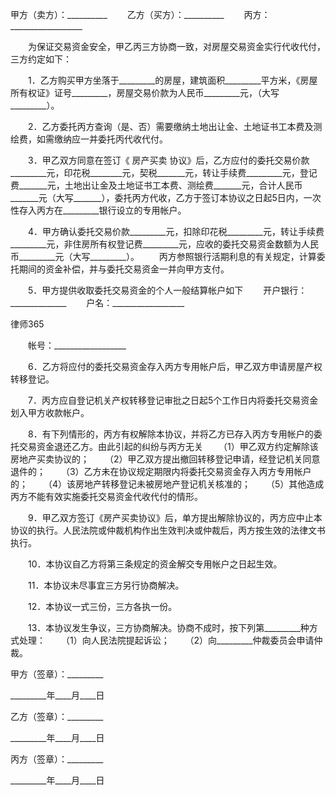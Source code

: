 
 甲方（卖方）：__________
　　乙方（买方）：__________
　　丙方：__________________


　　为保证交易资金安全，甲乙丙三方协商一致，对房屋交易资金实行代收代付，三方约定如下：


　　1．乙方购买甲方坐落于_________的房屋，建筑面积_________平方米，《房屋所有权证》证号_________，房屋交易价款为人民币_________元，（大写_________）。


　　2．乙方委托丙方查询（是、否）需要缴纳土地出让金、土地证书工本费及测绘费，如需缴纳应一并委托丙代收代付。


　　3．甲乙双方同意在签订《
房产买卖
协议》后，乙方应付的委托交易价款_________元，印花税________元，契税_______元，转让手续费_________元，登记费_______元，土地出让金及土地证书工本费、测绘费_______元，合计人民币_______元（大写_______），委托丙方代收，乙方于签订本协议之日起5日内，一次性存入丙方在_________银行设立的专用帐户。


　　4．甲方确认委托交易价款_________元，扣除印花税_________元，转让手续费_________元，非住房所有权登记费_________元，应收的委托交易资金数额为人民币_________元（大写_________）。
　　丙方参照银行活期利息的有关规定，计算委托期间的资金补偿，并与委托交易资金一并向甲方支付。


　　5．甲方提供收取委托交易资金的个人一般结算帐户如下
　　开户银行：______________
　　户名：__________________




 
律师365






　　帐号：__________________




　　6．乙方将应付的委托交易资金存入丙方专用帐户后，甲乙双方申请房屋产权转移登记。


　　7．丙方应自登记机关产权转移登记审批之日起5个工作日内将委托交易资金划入甲方收款帐户。


　　8．有下列情形的，丙方有权解除本协议，并将乙方已存入丙方专用帐户的委托交易资金退还乙方。由此引起的纠纷与丙方无关
　　（1）甲乙双方约定解除该房地产买卖协议的； 
　　（2）甲乙双方提出撤回转移登记申请，经登记机关同意退件的；
　　（3）乙方未在协议规定期限内将委托交易资金存入丙方专用帐户的；
　　（4）该房地产转移登记未被房地产登记机关核准的； 
　　（5）其他造成丙方不能有效实施委托交易资金代收代付的情形。


　　9．甲乙双方签订《房产买卖协议》后，单方提出解除协议的，丙方应中止本协议的执行。人民法院或仲裁机构作出生效判决或仲裁后，丙方按生效的法律文书执行。


　　10．本协议自乙方将第三条规定的资金解交专用帐户之日起生效。


　　11．本协议未尽事宜三方另行协商解决。


　　12．本协议一式三份，三方各执一份。


　　13．本协议发生争议，三方协商解决。协商不成时，按下列第_________种方式处理：
　　（1）向人民法院提起诉讼；
　　（2）向_________仲裁委员会申请仲裁。


 



 甲方（签章）：_________
 
_________年____月____日
 


 

  乙方（签章）：_________
  
_________年____月____日
  


  

   丙方（签章）：_________
   
_________年____月____日
   

 
   

 
   
 
    
 
    
 
     


     
 

     


     


     
 
 
    
 
   
 
  

 


